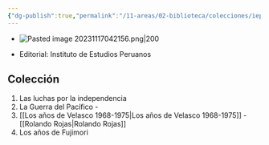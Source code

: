 ```yaml
---
{"dg-publish":true,"permalink":"/11-areas/02-biblioteca/colecciones/iep-coleccion-historias-minimas-republicanas/","noteIcon":""}
---
```



- ![Pasted image 20231117042156.png|200](/img/user/02%20Image/Pasted%20image%2020231117042156.png)

- Editorial: Instituto de Estudios Peruanos
## Colección
1. Las luchas por la independencia 
2. La Guerra del Pacífico - 
3. [[Los años de Velasco 1968-1975\|Los años de Velasco 1968-1975]] - [[Rolando Rojas\|Rolando Rojas]]
4. Los años de Fujimori